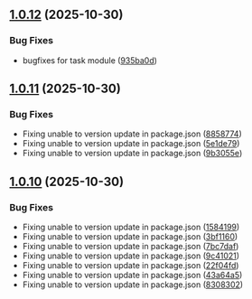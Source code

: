 ## [1.0.12](https://github.com/EchonLabs/kanvaro.com/compare/v1.0.11...v1.0.12) (2025-10-30)


### Bug Fixes

* bugfixes for task module ([935ba0d](https://github.com/EchonLabs/kanvaro.com/commit/935ba0d67856cad040c42fec8e8d93ae3f4ee206))

## [1.0.11](https://github.com/EchonLabs/kanvaro.com/compare/v1.0.10...v1.0.11) (2025-10-30)


### Bug Fixes

* Fixing unable to version update in package.json ([8858774](https://github.com/EchonLabs/kanvaro.com/commit/885877434b9989bd09e1f5dcd2d8d97efd3d31e8))
* Fixing unable to version update in package.json ([5e1de79](https://github.com/EchonLabs/kanvaro.com/commit/5e1de79929f446f0618a87fc058a9fe309ce2277))
* Fixing unable to version update in package.json ([9b3055e](https://github.com/EchonLabs/kanvaro.com/commit/9b3055ed9504c2d821153155d54e087bf136ebb9))

## [1.0.10](https://github.com/EchonLabs/kanvaro.com/compare/v1.0.9...v1.0.10) (2025-10-30)


### Bug Fixes

* Fixing unable to version update in package.json ([1584199](https://github.com/EchonLabs/kanvaro.com/commit/158419932d40bea282569f84ebbdf007708b248b))
* Fixing unable to version update in package.json ([3bf1160](https://github.com/EchonLabs/kanvaro.com/commit/3bf1160f346d8262dad2f199b4b359f22fb07a8e))
* Fixing unable to version update in package.json ([7bc7daf](https://github.com/EchonLabs/kanvaro.com/commit/7bc7dafeb8b427502e205ed8ad523fe53a4d01f1))
* Fixing unable to version update in package.json ([9c41021](https://github.com/EchonLabs/kanvaro.com/commit/9c4102150875ecfd20c960c023b037566ace7a9d))
* Fixing unable to version update in package.json ([22f04fd](https://github.com/EchonLabs/kanvaro.com/commit/22f04fdbdf284f3c424191606b6c8e6b2ffb01e2))
* Fixing unable to version update in package.json ([43a64a5](https://github.com/EchonLabs/kanvaro.com/commit/43a64a5050e1e0422d7b60a740b3c9c523586d7a))
* Fixing unable to version update in package.json ([8308302](https://github.com/EchonLabs/kanvaro.com/commit/8308302c2fca00c22c84bf076eab47eee761bea0))

